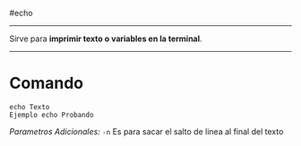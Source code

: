 #echo

--------

Sirve para **imprimir texto o variables en la terminal**.

------

# Comando
```shell
echo Texto
Ejemplo echo Probando
```


*Parametros Adicionales:*
	`-n` Es para sacar el salto de linea al final del texto
